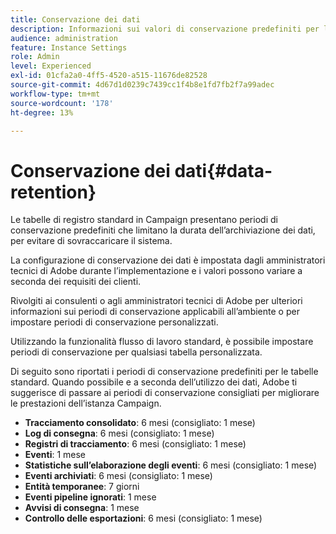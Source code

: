 ```yaml
---
title: Conservazione dei dati
description: Informazioni sui valori di conservazione predefiniti per le tabelle standard
audience: administration
feature: Instance Settings
role: Admin
level: Experienced
exl-id: 01cfa2a0-4ff5-4520-a515-11676de82528
source-git-commit: 4d67d1d0239c7439cc1f4b8e1fd7fb2f7a99adec
workflow-type: tm+mt
source-wordcount: '178'
ht-degree: 13%

---
```


# Conservazione dei dati{#data-retention}

Le tabelle di registro standard in Campaign presentano periodi di conservazione predefiniti che limitano la durata dell’archiviazione dei dati, per evitare di sovraccaricare il sistema.

La configurazione di conservazione dei dati è impostata dagli amministratori tecnici di Adobe durante l’implementazione e i valori possono variare a seconda dei requisiti dei clienti.

Rivolgiti ai consulenti o agli amministratori tecnici di Adobe per ulteriori informazioni sui periodi di conservazione applicabili all’ambiente o per impostare periodi di conservazione personalizzati.

Utilizzando la funzionalità flusso di lavoro standard, è possibile impostare periodi di conservazione per qualsiasi tabella personalizzata.

Di seguito sono riportati i periodi di conservazione predefiniti per le tabelle standard. Quando possibile e a seconda dell’utilizzo dei dati, Adobe ti suggerisce di passare ai periodi di conservazione consigliati per migliorare le prestazioni dell’istanza Campaign.

* **Tracciamento consolidato**: 6 mesi (consigliato: 1 mese)
* **Log di consegna**: 6 mesi (consigliato: 1 mese)
* **Registri di tracciamento**: 6 mesi (consigliato: 1 mese)
* **Eventi**: 1 mese
* **Statistiche sull’elaborazione degli eventi**: 6 mesi (consigliato: 1 mese)
* **Eventi archiviati**: 6 mesi (consigliato: 1 mese)
* **Entità temporanee**: 7 giorni
* **Eventi pipeline ignorati**: 1 mese
* **Avvisi di consegna**: 1 mese
* **Controllo delle esportazioni**: 6 mesi (consigliato: 1 mese)
